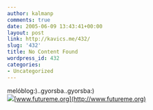 ```yaml
---
author: kalmanp
comments: true
date: 2005-06-09 13:43:41+00:00
layout: post
link: http://kavics.me/432/
slug: '432'
title: No Content Found
wordpress_id: 432
categories:
- Uncategorized
---
```


melóblog:)..gyorsba..gyorsba:)  
![](http://kavics.freeblog.hu/Files/future.jpg)[www.futureme.org](http://www.futureme.org)  

